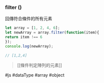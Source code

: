 ### filter ()
回傳符合條件的所有元素
```js
let array = [1, 2, 4, 6];  
let newArray = array.filter(function(item){  
return item !== 6
});  
console.log(newArray);  
  
// [1,2,4]
```

>[[條件判定陣列的元素]]

#js #dataType #array #object 